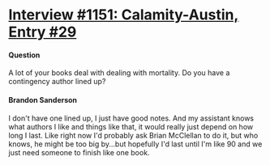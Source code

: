 # [Interview #1151: Calamity-Austin, Entry #29](https://www.theoryland.com/intvmain.php?i=1151#29)

#### Question

A lot of your books deal with dealing with mortality. Do you have a contingency author lined up?

#### Brandon Sanderson

I don't have one lined up, I just have good notes. And my assistant knows what authors I like and things like that, it would really just depend on how long I last. Like right now I'd probably ask Brian McClellan to do it, but who knows, he might be too big by...but hopefully I'd last until I'm like 90 and we just need someone to finish like one book.

